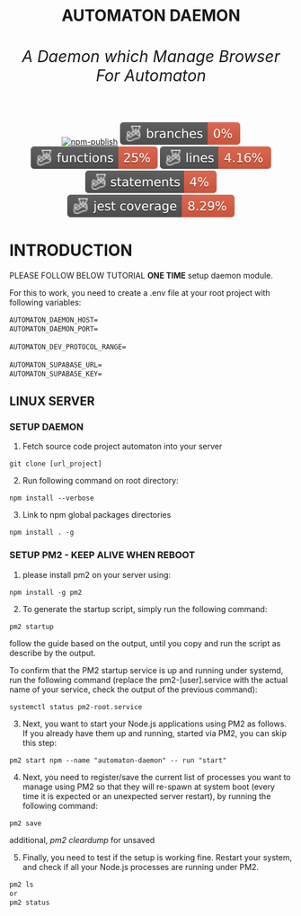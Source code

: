 
<h1 align="center">AUTOMATON DAEMON<br/><div><h6><i>A Daemon which Manage Browser For Automaton</i></h6></div></h1>

<div align="center">
    
[![npm-publish](https://github.com/aikosiadotcom/automaton-daemon/actions/workflows/npm-publish.yml/badge.svg)](https://github.com/aikosiadotcom/automaton-daemon/actions/workflows/npm-publish.yml)
![Branches](https://raw.githubusercontent.com/aikosiadotcom/automaton-daemon/main/badges/coverage-branches.svg?raw=true)
![Functions](https://raw.githubusercontent.com/aikosiadotcom/automaton-daemon/main/badges/coverage-functions.svg?raw=true)
![Lines](https://raw.githubusercontent.com/aikosiadotcom/automaton-daemon/main/badges/coverage-lines.svg?raw=true)
![Statements](https://raw.githubusercontent.com/aikosiadotcom/automaton-daemon/main/badges/coverage-statements.svg?raw=true)
![Jest coverage](https://raw.githubusercontent.com/aikosiadotcom/automaton-daemon/main/badges/coverage-jest%20coverage.svg?raw=true)

</div>

# INTRODUCTION

PLEASE FOLLOW BELOW TUTORIAL **ONE TIME** setup daemon module. 

For this to work, you need to create a .env file at your root project with following variables:

```
AUTOMATON_DAEMON_HOST=
AUTOMATON_DAEMON_PORT=

AUTOMATON_DEV_PROTOCOL_RANGE=

AUTOMATON_SUPABASE_URL=
AUTOMATON_SUPABASE_KEY=
```

## LINUX SERVER

### SETUP DAEMON

1. Fetch source code project automaton into your server

```
git clone [url_project]
```

2. Run following command on root directory:

```
npm install --verbose
```

3. Link to npm global packages directories

```
npm install . -g
```

### SETUP PM2 - KEEP ALIVE WHEN REBOOT

1. please install pm2 on your server using:

```
npm install -g pm2
```

2. To generate the startup script, simply run the following command:

```
pm2 startup
```

follow the guide based on the output, until you copy and run the script as describe by the output.

To confirm that the PM2 startup service is up and running under systemd, run the following command (replace the pm2-[user].service with the actual name of your service, check the output of the previous command):

```
systemctl status pm2-root.service
```

3. Next, you want to start your Node.js applications using PM2 as follows. If you already have them up and running, started via PM2, you can skip this step:

```
pm2 start npm --name "automaton-daemon" -- run "start"
```

4. Next, you need to register/save the current list of processes you want to manage using PM2 so that they will re-spawn at system boot (every time it is expected or an unexpected server restart), by running the following command:

```
pm2 save
```

additional, *pm2 cleardump* for unsaved

5. Finally, you need to test if the setup is working fine. Restart your system, and check if all your Node.js processes are running under PM2.

```
pm2 ls
or
pm2 status
```